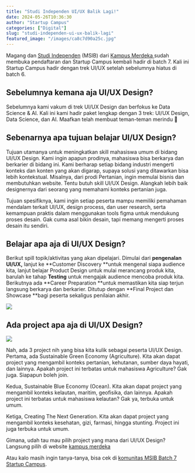 ```yaml
---
title: "Studi Independen UI/UX Balik Lagi!"
date: 2024-05-26T10:36:30
author: "Startup Campus"
categories: ["Digital"]
slug: "studi-independen-ui-ux-balik-lagi"
featured_image: "/images/ca8c7d90a25c.jpg"
---
```


Magang dan [Studi Independen](https://startupcampus.id/studi-independen) (MSIB) dari [Kampus Merdeka ](https://kampusmerdeka.kemdikbud.go.id/)sudah membuka pendaftaran dan Startup Campus kembali hadir di batch 7. Kali ini Startup Campus hadir dengan trek UI/UX setelah sebelumnya hiatus di batch 6.

## **Sebelumnya kemana aja UI/UX Design?**

Sebelumnya kami vakum di trek UI/UX Design dan berfokus ke Data Science & AI. Kali ini kami hadir paket lengkap dengan 3 trek: UI/UX Design, Data Science, dan AI. Maafkan telah membuat teman-teman merindu 🙂

## **Sebenarnya apa tujuan belajar UI/UX Design?**

Tujuan utamanya untuk meningkatkan skill mahasiswa umum di bidang UI/UX Design. Kami ingin apapun prodinya, mahasiswa bisa berkarya dan berkarier di bidang ini. Kami berharap setiap bidang industri mengerti konteks dan konten yang akan digarap, supaya solusi yang ditawarkan bisa lebih kontekstual. Misalnya, dari prodi Pertanian, ingin memulai bisnis dan membutuhkan website. Tentu butuh skill UI/UX Design. Alangkah lebih baik designernya dari seorang yang memahami konteks pertanian juga. 

Tujuan spesifiknya, kami ingin setiap peserta mampu memiliki pemahaman mendalam terkait UI/UX, design process, dan user research, serta kemampuan praktis dalam menggunakan tools figma untuk mendukung proses desain. Gak cuma asal bikin desain, tapi memang mengerti proses desain itu sendiri.

## **Belajar apa aja di UI/UX Design?**

Berikut spill topik/aktivitas yang akan dipelajari. Dimulai dari **pengenalan UI/UX,** lanjut ke **Customer Discovery **untuk mengenal siapa audience kita, lanjut belajar Product Design untuk mulai merancang produk kita, barulah ke tahap **Testing** untuk mengajak audience mencoba produk kita. Berikutnya ada **Career Preparation **untuk memastikan kita siap terjun langsung berkarya dan berkarier. Ditutup dengan **Final Project dan Showcase **bagi peserta sekaligus penilaian akhir.

![](https://lh7-us.googleusercontent.com/NuNbmcValkz2zLnL9Up2m6wq1aBIN3LWAyH0C_VSJ7zAXspVzGAj77Pw_aFDAl4WWfsCq727qzgqBvEo7i6LB5jp6WDtDuqys2qI0v8t0wnfQocFdPhy-WJj3NCoTLIqBOHBofvXoWCw9mqLVWS-1vY)

## **Ada project apa aja di UI/UX Design?**

![](https://lh7-us.googleusercontent.com/0oya8qswqocrset1kslv8HnR9fxEX9qaK8lurL1Ex_Cp2-tcY1XISiUTnNuRLfMv5H6-mW_zW8RdL8MBtpbkcPSmpT5FLNENBagr8z3s-I2KVlfdLXDt6TGnk-Vx7Udm-PXFq8VDFlQzmeWo3LOe5YE)

Nah, ada 3 project nih yang bisa kita kulik sebagai peserta UI/UX Design. Pertama, ada Sustainable Green Economy (Agriculture). Kita akan dapat project yang mengambil konteks pertanian, kehutanan, sumber daya hayati, dan lainnya. Apakah project ini terbatas untuk mahasiswa Agriculture? Gak juga. Siapapun boleh join.

Kedua, Sustainable Blue Economy (Ocean). Kita akan dapat project yang mengambil konteks kelautan, maritim, geofisika, dan lainnya. Apakah project ini terbatas untuk mahasiswa kelautan? Gak ya, terbuka untuk umum.

Ketiga, Creating The Next Generation. Kita akan dapat project yang mengambil konteks kesehatan, gizi, farmasi, hingga stunting. Project ini juga terbuka untuk umum.

Gimana, udah tau mau pilih project yang mana dari UI/UX Design? Langsung pilih di website [kampus merdeka](https://kampusmerdeka.kemdikbud.go.id/profile/mitra/31a0f4e0-c962-4148-aec1-2fe942dea789/bc8aba0c-dcda-11ed-8611-ea3d8e4247d2) 

Atau kalo masih ingin tanya-tanya, bisa cek di [komunitas MSIB Batch 7 Startup Campus](https://chat.whatsapp.com/E0xikPEzH5v4gAzWWPWDLy).
